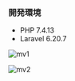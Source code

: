 ### 開発環境

- PHP 7.4.13
- Laravel 6.20.7

![mv1](https://user-images.githubusercontent.com/65392082/102189687-5b556000-3efa-11eb-93a8-7a5e7505e510.gif)

![mv2](https://user-images.githubusercontent.com/65392082/102190567-8d1af680-3efb-11eb-8b31-501fc80f8cdc.gif)
